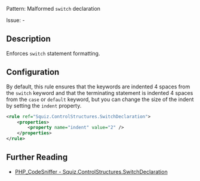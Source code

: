 Pattern: Malformed `switch` declaration

Issue: -

## Description

Enforces `switch` statement formatting.

## Configuration

By default, this rule ensures that the keywords are indented 4 spaces from the `switch` keyword and that the terminating statement is indented 4 spaces from the `case` or `default` keyword, but you can change the size of the indent by setting the `indent` property.

```xml
<rule ref="Squiz.ControlStructures.SwitchDeclaration">
    <properties>
        <property name="indent" value="2" />
    </properties>
</rule>
```

## Further Reading

* [PHP_CodeSniffer - Squiz.ControlStructures.SwitchDeclaration](https://github.com/PHPCSStandards/PHP_CodeSniffer/blob/master/src/Standards/Squiz/Sniffs/ControlStructures/SwitchDeclarationSniff.php)